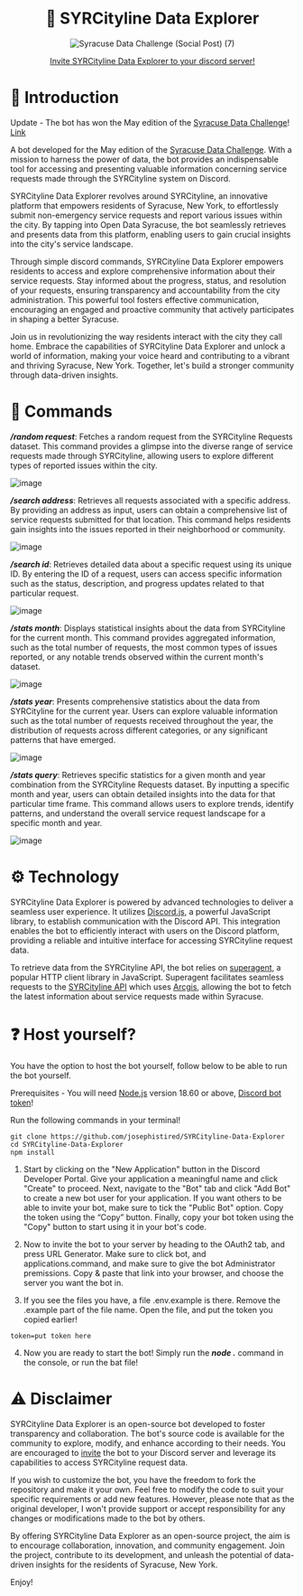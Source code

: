 <div align="center">

# 🤖 SYRCityline Data Explorer

![Syracuse Data Challenge (Social Post) (7)](https://github.com/josephistired/SYRCityline-Data-Explorer/assets/65987360/659127a0-cc59-4874-b9de-aa3aca14c4dd)

</p>

[Invite SYRCityline Data Explorer to your discord server!](https://discord.com/api/oauth2/authorize?client_id=1105216861425127534&permissions=8&scope=bot%20applications.commands)

</div>

# 🧠 Introduction

Update - The bot has won the May edition of the [Syracuse Data Challenge](https://data.syr.gov/pages/data-challenge)! [Link](https://data.syr.gov/pages/d5838bcbb4434ee39c82dbd13e06aa25)

A bot developed for the May edition of the [Syracuse Data Challenge](https://data.syr.gov/pages/data-challenge). With a mission to harness the power of data, the bot provides an indispensable tool for accessing and presenting valuable information concerning service requests made through the SYRCityline system on Discord.

SYRCityline Data Explorer revolves around SYRCityline, an innovative platform that empowers residents of Syracuse, New York, to effortlessly submit non-emergency service requests and report various issues within the city. By tapping into Open Data Syracuse, the bot seamlessly retrieves and presents data from this platform, enabling users to gain crucial insights into the city's service landscape.

Through simple discord commands, SYRCityline Data Explorer empowers residents to access and explore comprehensive information about their service requests. Stay informed about the progress, status, and resolution of your requests, ensuring transparency and accountability from the city administration. This powerful tool fosters effective communication, encouraging an engaged and proactive community that actively participates in shaping a better Syracuse.

Join us in revolutionizing the way residents interact with the city they call home. Embrace the capabilities of SYRCityline Data Explorer and unlock a world of information, making your voice heard and contributing to a vibrant and thriving Syracuse, New York. Together, let's build a stronger community through data-driven insights.

# 💬 Commands

**_/random request_**: Fetches a random request from the SYRCityline Requests dataset. This command provides a glimpse into the diverse range of service requests made through SYRCityline, allowing users to explore different types of reported issues within the city.

![image](https://github.com/josephistired/SYRCityline-Data-Explorer/assets/65987360/0d3c5d6a-6e11-45c8-a006-b083238840b9)

**_/search address_**: Retrieves all requests associated with a specific address. By providing an address as input, users can obtain a comprehensive list of service requests submitted for that location. This command helps residents gain insights into the issues reported in their neighborhood or community.

![image](https://github.com/josephistired/SYRCityline-Data-Explorer/assets/65987360/453d9a1f-a54b-4bec-87ff-920c11bd0878)

**_/search id_**: Retrieves detailed data about a specific request using its unique ID. By entering the ID of a request, users can access specific information such as the status, description, and progress updates related to that particular request.

![image](https://github.com/josephistired/SYRCityline-Data-Explorer/assets/65987360/1f4ea0c6-5e66-4f92-921e-bb9c038bd6a4)

**_/stats month_**: Displays statistical insights about the data from SYRCityline for the current month. This command provides aggregated information, such as the total number of requests, the most common types of issues reported, or any notable trends observed within the current month's dataset.

![image](https://github.com/josephistired/SYRCityline-Data-Explorer/assets/65987360/d349bf73-e1e3-44c2-a309-7afb8f11ec26)

**_/stats year_**: Presents comprehensive statistics about the data from SYRCityline for the current year. Users can explore valuable information such as the total number of requests received throughout the year, the distribution of requests across different categories, or any significant patterns that have emerged.

![image](https://github.com/josephistired/SYRCityline-Data-Explorer/assets/65987360/8426e386-206d-484d-856d-527000d452c2)

**_/stats query_**: Retrieves specific statistics for a given month and year combination from the SYRCityline Requests dataset. By inputting a specific month and year, users can obtain detailed insights into the data for that particular time frame. This command allows users to explore trends, identify patterns, and understand the overall service request landscape for a specific month and year.

![image](https://github.com/josephistired/SYRCityline-Data-Explorer/assets/65987360/5a3cb3fc-b151-4eed-b47e-0eb3180f173c)

# ⚙️ Technology

SYRCityline Data Explorer is powered by advanced technologies to deliver a seamless user experience. It utilizes [Discord.js](https://github.com/discordjs/discord.js), a powerful JavaScript library, to establish communication with the Discord API. This integration enables the bot to efficiently interact with users on the Discord platform, providing a reliable and intuitive interface for accessing SYRCityline request data.

To retrieve data from the SYRCityline API, the bot relies on [superagent](https://github.com/ladjs/superagent), a popular HTTP client library in JavaScript. Superagent facilitates seamless requests to the [SYRCityline API](https://data.syr.gov/datasets/0d58a53ccb22457990161d756ed8a870_0/api) which uses [Arcgis](https://developers.arcgis.com/rest/), allowing the bot to fetch the latest information about service requests made within Syracuse.

# ❓ Host yourself?

You have the option to host the bot yourself, follow below to be able to run the bot yourself.

Prerequisites - You will need [Node.js](https://nodejs.org/en/download) version 18.60 or above, [Discord bot token](https://discord.com/developers/applications)!

Run the following commands in your terminal!

```
git clone https://github.com/josephistired/SYRCityline-Data-Explorer
cd SYRCityline-Data-Explorer
npm install
```

1. Start by clicking on the "New Application" button in the Discord Developer Portal.
   Give your application a meaningful name and click "Create" to proceed.
   Next, navigate to the "Bot" tab and click "Add Bot" to create a new bot user for your application.
   If you want others to be able to invite your bot, make sure to tick the "Public Bot" option.
   Copy the token using the “Copy” button.
   Finally, copy your bot token using the "Copy" button to start using it in your bot's code.

2. Now to invite the bot to your server by heading to the OAuth2 tab, and press URL Generator. Make sure to click bot, and applications.command, and make sure to give the bot Administrator premissions. Copy & paste that link into your browser, and choose the server you want the bot in.

3. If you see the files you have, a file .env.example is there. Remove the .example part of the file name. Open the file, and put the token you copied earlier!

```
token=put token here
```

4. Now you are ready to start the bot! Simply run the **_node ._** command in the console, or run the bat file!

# ⚠️ Disclaimer

SYRCityline Data Explorer is an open-source bot developed to foster transparency and collaboration. The bot's source code is available for the community to explore, modify, and enhance according to their needs. You are encouraged to [invite](https://discord.com/api/oauth2/authorize?client_id=1105216861425127534&permissions=8&scope=bot%20applications.commands) the bot to your Discord server and leverage its capabilities to access SYRCityline request data.

If you wish to customize the bot, you have the freedom to fork the repository and make it your own. Feel free to modify the code to suit your specific requirements or add new features. However, please note that as the original developer, I won't provide support or accept responsibility for any changes or modifications made to the bot by others.

By offering SYRCityline Data Explorer as an open-source project, the aim is to encourage collaboration, innovation, and community engagement. Join the project, contribute to its development, and unleash the potential of data-driven insights for the residents of Syracuse, New York.

Enjoy!
